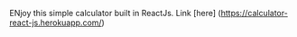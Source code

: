 ENjoy this simple calculator built in ReactJs. Link [here] (https://calculator-react-js.herokuapp.com/)
